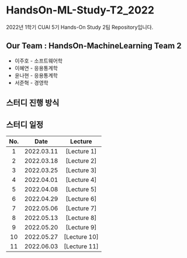 # HandsOn-ML-Study-T2_2022
2022년 1학기 CUAI 5기 Hands-On Study 2팀 Repository입니다.

## Our Team : HandsOn-MachineLearning Team 2
- 이주호 - 소프트웨어학
- 이혜연 - 응용통계학
- 윤나현 - 응용통계학
- 서준혁 - 경영학

## 스터디 진행 방식

## 스터디 일정
|No.|Date|Lecture|
|:-:|:--:|:-----:|
|1| 2022.03.11 |[Lecture 1]|
|2| 2022.03.18 |[Lecture 2]|
|3| 2022.03.25 |[Lecture 3]|
|4| 2022.04.01 |[Lecture 4]|
|5| 2022.04.08 |[Lecture 5]|
|6| 2022.04.29 |[Lecture 6]|
|7| 2022.05.06 |[Lecture 7]|
|8| 2022.05.13 |[Lecture 8]|
|9| 2022.05.20 |[Lecture 9]|
|10| 2022.05.27 |[Lecture 10]|
|11| 2022.06.03 |[Lecture 11]|
